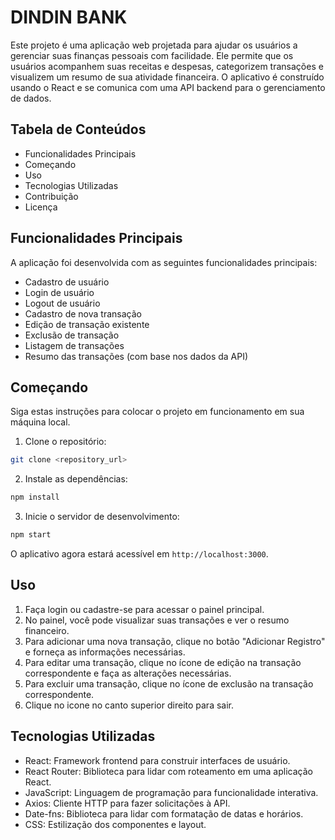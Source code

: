 # DINDIN BANK

Este projeto é uma aplicação web projetada para ajudar os usuários a gerenciar suas finanças pessoais com facilidade. Ele permite que os usuários acompanhem suas receitas e despesas, categorizem transações e visualizem um resumo de sua atividade financeira. O aplicativo é construído usando o React e se comunica com uma API backend para o gerenciamento de dados.

## Tabela de Conteúdos

- Funcionalidades Principais
- Começando
- Uso
- Tecnologias Utilizadas
- Contribuição
- Licença

## Funcionalidades Principais
A aplicação foi desenvolvida com as seguintes funcionalidades principais:

- Cadastro de usuário
- Login de usuário
- Logout de usuário
- Cadastro de nova transação
- Edição de transação existente
- Exclusão de transação
- Listagem de transações
- Resumo das transações (com base nos dados da API)

## Começando

Siga estas instruções para colocar o projeto em funcionamento em sua máquina local.

1. Clone o repositório:
```bash
git clone <repository_url> 
```

2. Instale as dependências:
```bash 
npm install
```
3. Inicie o servidor de desenvolvimento:
```bash 
npm start
```

O aplicativo agora estará acessível em `http://localhost:3000`.

## Uso

1. Faça login ou cadastre-se para acessar o painel principal.
2. No painel, você pode visualizar suas transações e ver o resumo financeiro.
3. Para adicionar uma nova transação, clique no botão "Adicionar Registro" e forneça as informações necessárias.
4. Para editar uma transação, clique no ícone de edição na transação correspondente e faça as alterações necessárias.
5. Para excluir uma transação, clique no ícone de exclusão na transação correspondente.
6. Clique no icone no canto superior direito para sair.

## Tecnologias Utilizadas

- React: Framework frontend para construir interfaces de usuário.
- React Router: Biblioteca para lidar com roteamento em uma aplicação React.
- JavaScript: Linguagem de programação para funcionalidade interativa.
- Axios: Cliente HTTP para fazer solicitações à API.
- Date-fns: Biblioteca para lidar com formatação de datas e horários.
- CSS: Estilização dos componentes e layout.

